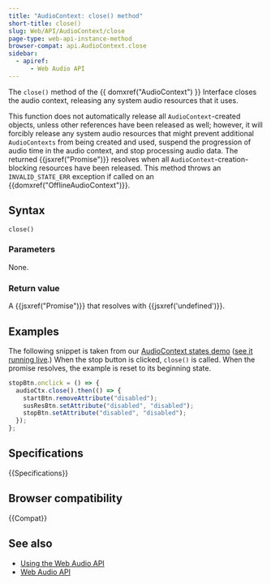 ```yaml
---
title: "AudioContext: close() method"
short-title: close()
slug: Web/API/AudioContext/close
page-type: web-api-instance-method
browser-compat: api.AudioContext.close
sidebar:
  - apiref:
      - Web Audio API
---
```


The `close()` method of the {{ domxref("AudioContext") }} Interface closes the audio context, releasing any system audio resources that it uses.

This function does not automatically release all `AudioContext`-created objects, unless other references have been released as well; however, it will forcibly release any system audio resources that might prevent additional `AudioContexts` from being created and used, suspend the progression of audio time in the audio context, and stop processing audio data. The returned {{jsxref("Promise")}} resolves when all `AudioContext`-creation-blocking resources have been released. This method throws an `INVALID_STATE_ERR` exception if called on an {{domxref("OfflineAudioContext")}}.

## Syntax

```js-nolint
close()
```

### Parameters

None.

### Return value

A {{jsxref("Promise")}} that resolves with {{jsxref('undefined')}}.

## Examples

The following snippet is taken from our [AudioContext states demo](https://github.com/mdn/webaudio-examples/blob/main/audiocontext-states/index.html) ([see it running live](https://mdn.github.io/webaudio-examples/audiocontext-states/).) When the stop button is clicked, `close()` is called. When the promise resolves, the example is reset to its beginning state.

```js
stopBtn.onclick = () => {
  audioCtx.close().then(() => {
    startBtn.removeAttribute("disabled");
    susResBtn.setAttribute("disabled", "disabled");
    stopBtn.setAttribute("disabled", "disabled");
  });
};
```

## Specifications

{{Specifications}}

## Browser compatibility

{{Compat}}

## See also

- [Using the Web Audio API](/en-US/docs/Web/API/Web_Audio_API/Using_Web_Audio_API)
- [Web Audio API](/en-US/docs/Web/API/Web_Audio_API)
